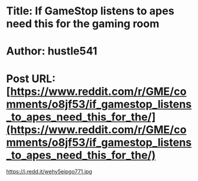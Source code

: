 # Title: If GameStop listens to apes need this for the gaming room
# Author: hustle541
# Post URL: [https://www.reddit.com/r/GME/comments/o8jf53/if_gamestop_listens_to_apes_need_this_for_the/](https://www.reddit.com/r/GME/comments/o8jf53/if_gamestop_listens_to_apes_need_this_for_the/)


https://i.redd.it/wehy5eipgo771.jpg